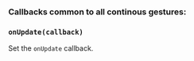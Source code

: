 ### Callbacks common to all continous gestures:

### `onUpdate(callback)`

Set the `onUpdate` callback.
